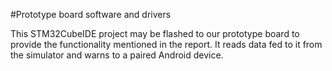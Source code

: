 #Prototype board software and drivers

This STM32CubeIDE project may be flashed to our prototype board to provide the functionality mentioned in the report. It reads data fed to it from the simulator and warns to a paired Android device.
